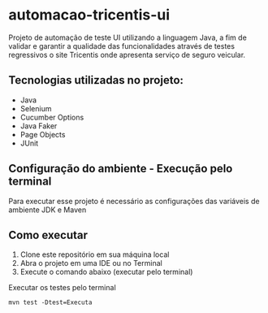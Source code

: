# automacao-tricentis-ui
Projeto de automação de teste UI utilizando a linguagem Java, a fim de validar e garantir a qualidade das funcionalidades através de testes regressivos o site Tricentis onde apresenta serviço de seguro veicular.

## Tecnologias utilizadas no projeto:

- Java
- Selenium
- Cucumber Options
- Java Faker
- Page Objects
- JUnit

## Configuração do ambiente - Execução pelo terminal
Para executar esse projeto é necessário as configurações das variáveis de ambiente 
JDK e Maven

## Como executar
1. Clone este repositório em sua máquina local
2. Abra o projeto em uma IDE ou no Terminal
3. Execute o comando abaixo (executar pelo terminal)

Executar os testes pelo terminal

    mvn test -Dtest=Executa
